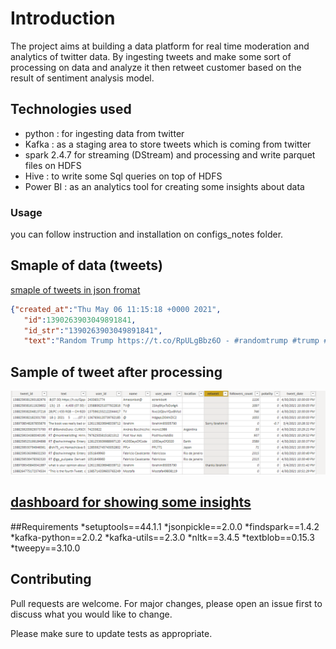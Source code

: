# Introduction

The project aims at building a data platform for real time moderation and analytics of twitter data.
By ingesting tweets and make some sort of processing on data and analyze it then retweet customer based on the result of sentiment analysis model.

## Technologies used
* python : for ingesting data from twitter
* Kafka : as a staging area to store tweets which is coming from twitter
* spark 2.4.7 for streaming (DStream) and processing and write parquet files on HDFS
* Hive : to write some Sql queries on top of HDFS
* Power BI : as an analytics tool for creating some insights about data

### Usage
you can follow instruction and installation on configs_notes folder.

## Smaple of data (tweets)
[smaple of tweets in json fromat](https://github.com/ashaabanm/BigDataCaseStudy/blob/main/configs_notes/smaple_of_tweets.json)
```json
{"created_at":"Thu May 06 11:15:18 +0000 2021",
   "id":1390263903049891841,
   "id_str":"1390263903049891841",
   "text":"Random Trump https://t.co/RpULgBbz6O - #randomtrump #trump #donaldtrump #giphy #gif #gifs https://t.co/iBLJd3d1uu"}
```

## Sample of tweet after processing
![alt text](https://github.com/ashaabanm/BigDataCaseStudy/blob/main/configs_notes/smaple_of_data.png?raw=true)

##  [dashboard for showing some insights](https://github.com/ashaabanm/BigDataCaseStudy/blob/main/dashboard/first_dashboard.pbix)

##Requirements
*setuptools==44.1.1
*jsonpickle==2.0.0
*findspark==1.4.2
*kafka-python==2.0.2
*kafka-utils==2.3.0
*nltk==3.4.5
*textblob==0.15.3
*tweepy==3.10.0

## Contributing
Pull requests are welcome. For major changes, please open an issue first to discuss what you would like to change.

Please make sure to update tests as appropriate.
